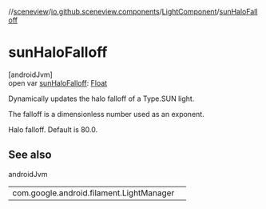 //[sceneview](../../../index.md)/[io.github.sceneview.components](../index.md)/[LightComponent](index.md)/[sunHaloFalloff](sun-halo-falloff.md)

# sunHaloFalloff

[androidJvm]\
open var [sunHaloFalloff](sun-halo-falloff.md): [Float](https://kotlinlang.org/api/latest/jvm/stdlib/kotlin/-float/index.html)

Dynamically updates the halo falloff of a Type.SUN light.

The falloff is a dimensionless number used as an exponent.

Halo falloff. Default is 80.0.

## See also

androidJvm

| | |
|---|---|
| com.google.android.filament.LightManager |  |
